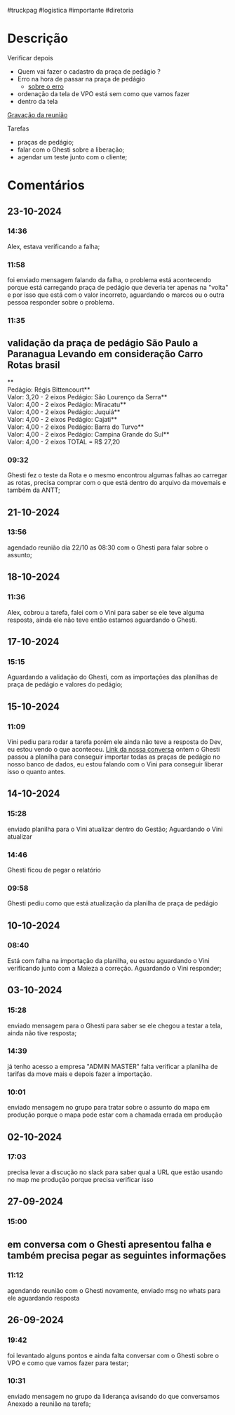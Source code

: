 #truckpag #logistica #importante #diretoria 
# Descrição
Verificar depois
- Quem vai fazer o cadastro da praça de pedágio ?
- Erro na hora de passar na praça de pedágio
	- [sobre o erro](https://truckpag.slack.com/archives/C047MBCSK63/p1725656837322289?thread_ts=1721147396.393929&cid=C047MBCSK63)
- ordenação da tela de VPO está sem como que vamos fazer 
- dentro da tela 

[Gravação da reunião](https://app.read.ai/analytics/meetings/01J8Q6DCBT1QJ4534VS1DVX5FQ?utm_source=sendgrid&utm_medium=email&utm_campaign=pcp_meeting_recap&utm_content=view_report)

Tarefas 
- praças de pedágio; 
- falar com o Ghesti sobre a liberação; 
- agendar um teste junto com o cliente; 
# Comentários

## 23-10-2024
### 14:36
Alex, estava verificando a falha; 
### 11:58
foi enviado mensagem falando da falha, o problema está acontecendo porque está carregando praça de pedágio que deveria ter apenas na "volta" e por isso que está com o valor incorreto, aguardando o marcos ou o outra pessoa responder sobre o problema. 
### 11:35
validação da praça de pedágio São Paulo a Paranagua 
Levando em consideração Carro
Rotas brasil
----
**  
Pedágio: Régis Bittencourt**  
Valor: 3,20 - 2 eixos
Pedágio: São Lourenço da Serra**  
Valor: 4,00 - 2 eixos
Pedágio: Miracatu**  
Valor: 4,00 - 2 eixos
Pedágio: Juquiá**  
Valor: 4,00 - 2 eixos
Pedágio: Cajati**  
Valor: 4,00 - 2 eixos
Pedágio: Barra do Turvo**  
Valor: 4,00 - 2 eixos
Pedágio: Campina Grande do Sul**  
Valor: 4,00 - 2 eixos
 TOTAL = R$ 27,20 
### 09:32
Ghesti fez o teste da Rota e o mesmo encontrou algumas falhas ao carregar as rotas, precisa comprar com o que está dentro do arquivo da movemais e também da ANTT; 
## 21-10-2024
### 13:56
agendado reunião dia 22/10 as 08:30 com o Ghesti para falar sobre o assunto; 
## 18-10-2024
### 11:36
Alex, cobrou a tarefa, falei com o Vini para saber se ele teve alguma resposta, ainda ele não teve então estamos aguardando o Ghesti. 
## 17-10-2024
### 15:15
Aguardando a validação do Ghesti, com as importações das planilhas de praça de pedágio e valores do pedágio; 
## 15-10-2024
### 11:09
Vini pediu para rodar a tarefa porém ele ainda não teve a resposta do Dev, eu estou vendo o que aconteceu. 
[Link da nossa conversa](https://truckpag.slack.com/archives/C07PRKVD23E/p1728929752575039)
ontem o Ghesti passou a planilha para conseguir importar todas as praças de pedágio no nosso banco de dados, eu estou falando com o Vini para conseguir liberar isso o quanto antes. 
## 14-10-2024
### 15:28
enviado planilha para o Vini atualizar dentro do Gestão; Aguardando o Vini atualizar
### 14:46
Ghesti ficou de pegar o relatório
### 09:58
Ghesti pediu como que está atualização da planilha de praça de pedágio
## 10-10-2024
### 08:40
Está com falha na importação da planilha, eu estou aguardando o Vini verificando junto com a Maieza a correção.
Aguardando o Vini responder;
## 03-10-2024
### 15:28
enviado mensagem para o Ghesti para saber se ele chegou a testar a tela, ainda não tive resposta; 
### 14:39 
já tenho acesso a empresa "ADMIN MASTER"
falta verificar a planilha de tarifas da move mais e depois fazer a importação. 
### 10:01
enviado mensagem no grupo para tratar sobre o assunto do mapa em produção porque o mapa pode estar com a chamada errada em produção
## 02-10-2024
### 17:03
precisa levar a discução no slack para saber qual a URL que estão usando no map me produção porque precisa verificar isso
## 27-09-2024
### 15:00
em conversa com o Ghesti apresentou falha e também precisa pegar as seguintes informações
- 
### 11:12
agendando reunião com o Ghesti novamente, enviado msg no whats para ele aguardando resposta 
## 26-09-2024
### 19:42
foi levantado alguns pontos e ainda falta conversar com o Ghesti sobre o VPO e como que vamos fazer para testar; 
### 10:31
enviado mensagem no grupo da liderança avisando do que conversamos
Anexado a reunião na tarefa; 


